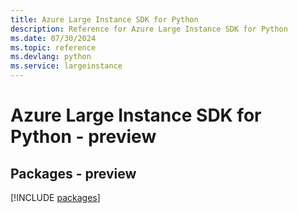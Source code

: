 ```yaml
---
title: Azure Large Instance SDK for Python
description: Reference for Azure Large Instance SDK for Python
ms.date: 07/30/2024
ms.topic: reference
ms.devlang: python
ms.service: largeinstance
---
```

# Azure Large Instance SDK for Python - preview
## Packages - preview
[!INCLUDE [packages](large-instance-index.md)]